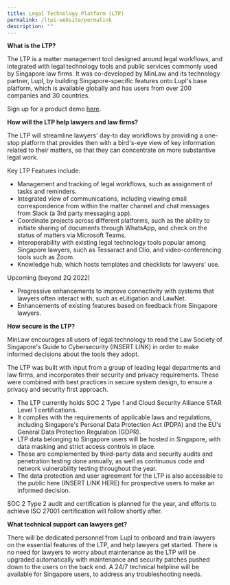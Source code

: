 ```yaml
---
title: Legal Technology Platform (LTP)
permalink: /ltpi-website/permalink
description: ""
---
```

**What is the LTP?**

The LTP is a matter management tool designed around legal workflows, and integrated with legal technology tools and public services commonly used by Singapore law firms. It was co-developed by MinLaw and its technology partner, Lupl, by building Singapore-specific features onto Lupl's base platform, which is available globally and has users from over 200 companies and 30 countries.

Sign up for a product demo [here](https://lupl.com/singapore/).

**How will the LTP help lawyers and law firms?**

The LTP will streamline lawyers' day-to day workflows by providing a one-stop platform that provides then with a bird's-eye view of key information related to their matters, so that they can concentrate on more substantive legal work.

Key LTP Features include:
* Management and tracking of legal workflows, such as assignment of tasks and reminders.
* Integrated view of communications, including viewing email correspondence from within the matter channel and chat messages from Slack (a 3rd party messaging app).
* Coordinate projects across different platforms, such as the ability to initiate sharing of documents through WhatsApp, and check on the status of matters via Microsoft Teams.
* Interoperability with existing legal technology tools popular among Singapore lawyers, such as Tessaract and Clio, and video-conferencing tools such as Zoom.
* Knowledge hub, which hosts templates and checklists for lawyers' use.

Upcoming (beyond 2Q 2022)
* Progressive enhancements to improve connectivity with systems that lawyers often interact with, such as eLitigation and LawNet.
* Enhancements of existing features based on feedback from Singapore lawyers.

**How secure is the LTP?**

MinLaw encourages all users of legal technology to read the Law Society of Singapore's Guide to Cybersecurity (INSERT LINK) in order to make informed decisions about the tools they adopt.

The LTP was built with input from a group of leading legal departments and law firms, and incorporates their security and privacy requirements. These were combined with best practices in secure system design, to ensure a privacy and security first approach.

* The LTP currently holds SOC 2 Type 1 and Cloud Security Alliance STAR Level 1 certifications.
* It complies with the requirements of applicable laws and regulations, including Singapore's Personal Data Protection Act (PDPA) and the EU's General Data Protection Regulation (GDPR).
* LTP data belonging to Singapore users will be hosted in Singapore, with data masking and strict access controls in place.
* These are complemented by third-party data and security audits and penetration testing done annually, as well as continuous code and network vulnerability testing throughout the year.
* The data protection and user agreement for the LTP is also accessible to the public here (INSERT LINK HERE) for prospective users to make an informed decision.

SOC 2 Type 2 audit and certification is planned for the year, and efforts to achieve ISO 27001 certification will follow shortly after.

**What technical support can lawyers get?**

There will be dedicated personnel from Lupl to onboard and train lawyers on the essential features of the LTP, and help lawyers get started. There is no need for lawyers to worry about maintenance as the LTP will be upgraded automatically with maintenance and security patches pushed down to the users on the back end. A 24/7 technical helpline will be available for Singapore users, to address any troubleshooting needs.